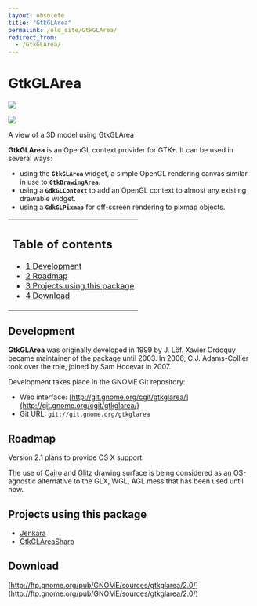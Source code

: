 ```yaml
---
layout: obsolete
title: "GtkGLArea"
permalink: /old_site/GtkGLArea/
redirect_from:
  - /GtkGLArea/
---
```


GtkGLArea
=========

[![]({{site.github.url}}/old_site/images/7/72/Gtkgl.png)]({{site.github.url}}/old_site/images/7/72/Gtkgl.png)

[![](/skins/common/images/magnify-clip.png)]({{site.github.url}}/old_site/images/7/72/Gtkgl.png "Enlarge")

A view of a 3D model using GtkGLArea

**GtkGLArea** is an OpenGL context provider for GTK+. It can be used in several ways:

-   using the **`GtkGLArea`** widget, a simple OpenGL rendering canvas similar in use to **`GtkDrawingArea`**.
-   using a **`GdkGLContext`** to add an OpenGL context to almost any existing drawable widget.
-   using a **`GdkGLPixmap`** for off-screen rendering to pixmap objects.

<table>
<col width="100%" />
<tbody>
<tr class="odd">
<td align="left"><h2>Table of contents</h2>
<ul>
<li><a href="#Development">1 Development</a></li>
<li><a href="#Roadmap">2 Roadmap</a></li>
<li><a href="#Projects_using_this_package">3 Projects using this package</a></li>
<li><a href="#Download">4 Download</a></li>
</ul></td>
</tr>
</tbody>
</table>

Development
-----------

**GtkGLArea** was originally developed in 1999 by J. Löf. Xavier Ordoquy became maintainer of the package until 2003. In 2006, C.J. Adams-Collier took over the role, joined by Sam Hocevar in 2007.

Development takes place in the GNOME Git repository:

-   Web interface: [http://git.gnome.org/cgit/gtkglarea/](http://git.gnome.org/cgit/gtkglarea/)
-   Git URL: `git://git.gnome.org/gtkglarea`

Roadmap
-------

Version 2.1 plans to provide OS X support.

The use of [Cairo](http://cairographics.org/introduction) and [Glitz](http://www.freedesktop.org/Software/glitz) drawing surface is being considered as an OS-agnostic alternative to the GLX, WGL, AGL mess that has been used until now.

Projects using this package
---------------------------

-   [Jenkara]({{site.github.url}}/old_site/Jenkara "Jenkara")
-   [GtkGLAreaSharp]({{site.github.url}}/old_site/GtkGLAreaSharp "GtkGLAreaSharp")

Download
--------

[http://ftp.gnome.org/pub/GNOME/sources/gtkglarea/2.0/](http://ftp.gnome.org/pub/GNOME/sources/gtkglarea/2.0/)

